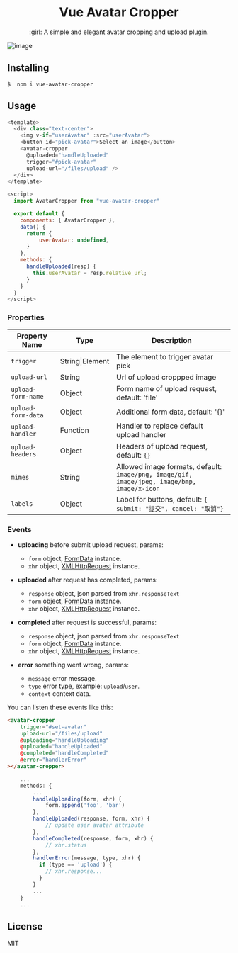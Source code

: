 <h1 align="center">Vue Avatar Cropper</h1>

<p align="center"> :girl: A simple and elegant avatar cropping and upload plugin.</p>

![image](https://user-images.githubusercontent.com/1472352/28398207-b32907b0-6d38-11e7-998a-32d34362b341.png)

## Installing

```shell
$  npm i vue-avatar-cropper
```

## Usage

```js
<template>
  <div class="text-center">
    <img v-if="userAvatar" :src="userAvatar">
    <button id="pick-avatar">Select an image</button>
    <avatar-cropper
      @uploaded="handleUploaded"
      trigger="#pick-avatar"
      upload-url="/files/upload" />
  </div>
</template>

<script>
  import AvatarCropper from "vue-avatar-cropper"

  export default {
    components: { AvatarCropper },
    data() {
      return {
          userAvatar: undefined,
      }
    },
    methods: {
      handleUploaded(resp) {
        this.userAvatar = resp.relative_url;
      }
    }
  }
</script>
```

### Properties

 Property Name | Type | Description
 -------- | -------- | --------
 `trigger` | String\|Element | The element to trigger avatar pick
 `upload-url` | String | Url of upload croppped image
 `upload-form-name` | Object | Form name of upload request, default: 'file'
 `upload-form-data` | Object | Additional form data, default: '{}'
 `upload-handler` | Function | Handler to replace default upload handler
 `upload-headers` | Object | Headers of upload request, default: `{}`
 `mimes` | String | Allowed image formats, default: <br>`image/png, image/gif, image/jpeg, image/bmp, image/x-icon`
 `labels` | Object | Label for buttons, default: `{ submit: "提交", cancel: "取消"}`

### Events

- **uploading** before submit upload request, params:
    - `form` object, [FormData](https://developer.mozilla.org/en-US/docs/Web/API/FormData) instance.
    - `xhr`  object, [XMLHttpRequest](https://developer.mozilla.org/en-US/docs/Web/API/XMLHttpRequest) instance.

- **uploaded** after request has completed, params:
    - `response` object, json parsed from `xhr.responseText`
    - `form` object, [FormData](https://developer.mozilla.org/en-US/docs/Web/API/FormData) instance.
    - `xhr`  object, [XMLHttpRequest](https://developer.mozilla.org/en-US/docs/Web/API/XMLHttpRequest) instance.

- **completed** after request is successful, params:
    - `response` object, json parsed from `xhr.responseText`
    - `form` object, [FormData](https://developer.mozilla.org/en-US/docs/Web/API/FormData) instance.
    - `xhr`  object, [XMLHttpRequest](https://developer.mozilla.org/en-US/docs/Web/API/XMLHttpRequest) instance.

- **error** something went wrong, params:
  - `message` error message.
  - `type` error type, example: `upload`/`user`.
  - `context` context data.

You can listen these events like this:

```html
<avatar-cropper
    trigger="#set-avatar"
    upload-url="/files/upload"
    @uploading="handleUploading"
    @uploaded="handleUploaded"
    @completed="handleCompleted"
    @error="handlerError"
></avatar-cropper>
```

```js
    ...
    methods: {
        ...
        handleUploading(form, xhr) {
            form.append('foo', 'bar')
        },
        handleUploaded(response, form, xhr) {
            // update user avatar attribute
        },
        handleCompleted(response, form, xhr) {
            // xhr.status
        },
        handlerError(message, type, xhr) {
          if (type == 'upload') {
            // xhr.response...
          }
        }
        ...
    }
    ...
```

## License

MIT

